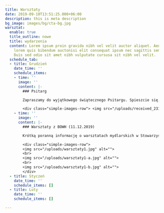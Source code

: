 ```yaml
---
title: Warsztaty
date: 2019-09-10T13:51:25.000+06:00
description: this is meta description
bg_image: images/bg/cta-bg.jpg
warsztat:
  enable: true
  title_outline: nowe
  title: wydarzenia
  content: Lorem ipsum proin gravida nibh vel velit auctor aliquet. Aeneansollicitudin,
    lorem quis bibendum auctonisi elit consequat ipsum nec sagittis sem nibh id elit.
    Duis sed odio sit amet nibh vulputate cursusa sit nibh vel velit.
  schedule_tab:
  - title: Grudzień
    date_time: ''
    schedule_items:
    - time: ''
      image: ''
      content: |-
        ### Psitarg

        Zapraszamy do wyjątkowego świątecznego Psitargu. Spieszcie się, bo licytować można tylko do **10 grudnia do godz. 21.00**.  [https://www.facebook.com/groups/838988082979133](https://www.facebook.com/groups/838988082979133 "Psitarg edycja grudniowa")

        <div class="simple-images-row"> <img src="/uploads/received_231695212408883.jpg" alt=""></div>
    - time: ''
      image: ''
      content: |-
        ### Warsztaty z BOWH (11.12.2019)

        Krótką poranną informację o warsztatach mydlarskich w Stowarzyszenie Brzesko-Oławska Wieś Historyczna uzupełniamy o relację fotograficzną (zdjęcia autorstwa Marta Brus). Ach, co to były za warsztaty!

        <div class="simple-images-row">
        <img src="/uploads/warsztaty1.jpg" alt="">
        <br>
        <img src="/uploads/warsztaty1-a.jpg" alt="">
        <br>
        <img src="/uploads/warsztaty1-b.jpg" alt="">
        </div>
  - title: Styczeń
    date_time: ''
    schedule_items: []
  - title: Luty
    date_time: ''
    schedule_items: []

---
```

